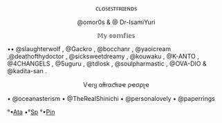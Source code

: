    <p align="center">ᴄʟᴏꜱᴇꜱᴛꜰʀɪᴇɴᴅꜱ</p>
    <p align="center">@omor0s & @ Dr-IsamiYuri</p>  
  <p align="center">𝕄𝕪 𝕠𝕠𝕞𝕗𝕚𝕖𝕤</p>
•• @slaughterwolf
, @Gackro
, @bocchanr
, @yaoicream
,@deathofthydoctor
, @sicksweetdreamy
, @kouwaku
, @K-ANTO
, @4CHANGELS
, @5uguru
, @tdlosk
, @soulpharmastic
, @OVA-DIO
& @kadita-san . <br/>

  <p align="center">Vҽɾყ αƚƚɾαƈƚιʋҽ ρҽσρʅҽ</p>
• @oceanasterism
• @TheRealShinichi
• @personalovely
• @paperrings 

°•[Ata](https://eustassatabook.atabook.org/)
•°[Sp](https://nauu.straw.page)
°•[Pin](https://pin.it/1x5n6R8Ce)
